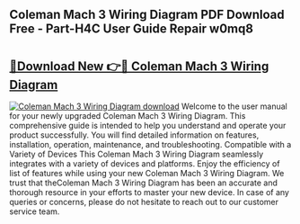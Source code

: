 ## Coleman Mach 3 Wiring Diagram PDF Download Free - Part-H4C User Guide Repair w0mq8

# <h2><a href="http://dflkvc.blite.top/?on=Coleman+Mach+3+Wiring+Diagram">🔗Download New 👉🔴 Coleman Mach 3 Wiring Diagram</a></h2>

[![Coleman Mach 3 Wiring Diagram download](https://i.imgur.com/lujVjoI.png)](http://dflkvc.blite.top/?on=Coleman+Mach+3+Wiring+Diagram)
Welcome to the user manual for your newly upgraded Coleman Mach 3 Wiring Diagram. This comprehensive guide is intended to help you understand and operate your product successfully. You will find detailed information on features, installation, operation, maintenance, and troubleshooting. Compatible with a Variety of Devices This Coleman Mach 3 Wiring Diagram seamlessly integrates with a variety of devices and platforms. Enjoy the efficiency of list of features while using your new Coleman Mach 3 Wiring Diagram. We trust that theColeman Mach 3 Wiring Diagram has been an accurate and thorough resource in your efforts to master your new device. In case of any queries or concerns, please do not hesitate to reach out to our customer service team.
